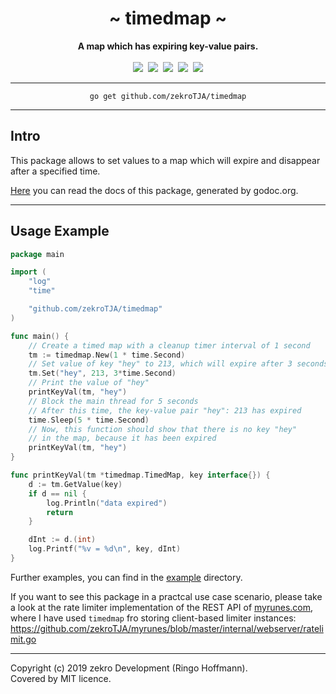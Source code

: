 <div align="center">
    <h1>~ timedmap ~</h1>
    <strong>A map which has expiring key-value pairs.</strong><br><br>
    <a href="https://godoc.org/github.com/zekroTJA/timedmap"><img src="https://godoc.org/github.com/zekroTJA/timedmap?status.svg" /></a>&nbsp;
    <a href="https://travis-ci.org/zekroTJA/timedmap" ><img src="https://travis-ci.org/zekroTJA/timedmap.svg?branch=master" /></a>&nbsp;
    <a href="https://coveralls.io/github/zekroTJA/timedmap"><img src="https://coveralls.io/repos/github/zekroTJA/timedmap/badge.svg" /></a>&nbsp;
    <a href="https://goreportcard.com/report/github.com/zekroTJA/timedmap"><img src="https://goreportcard.com/badge/github.com/zekroTJA/timedmap"/></a>&nbsp;
	<a href="https://github.com/avelino/awesome-go"><img src="https://awesome.re/mentioned-badge.svg"/></a>
<br>
</div>

---

<div align="center">
    <code>go get github.com/zekroTJA/timedmap</code>
</div>

---

## Intro

This package allows to set values to a map which will expire and disappear after a specified time.

[Here](https://godoc.org/github.com/zekroTJA/timedmap) you can read the docs of this package, generated by godoc.org.

---

## Usage Example

```go
package main

import (
	"log"
	"time"

	"github.com/zekroTJA/timedmap"
)

func main() {
	// Create a timed map with a cleanup timer interval of 1 second
	tm := timedmap.New(1 * time.Second)
	// Set value of key "hey" to 213, which will expire after 3 seconds
	tm.Set("hey", 213, 3*time.Second)
	// Print the value of "hey"
	printKeyVal(tm, "hey")
	// Block the main thread for 5 seconds
	// After this time, the key-value pair "hey": 213 has expired
	time.Sleep(5 * time.Second)
	// Now, this function should show that there is no key "hey"
	// in the map, because it has been expired
	printKeyVal(tm, "hey")
}

func printKeyVal(tm *timedmap.TimedMap, key interface{}) {
	d := tm.GetValue(key)
	if d == nil {
		log.Println("data expired")
		return
	}

	dInt := d.(int)
	log.Printf("%v = %d\n", key, dInt)
}
```

Further examples, you can find in the [example](examples) directory.

If you want to see this package in a practcal use case scenario, please take a look at the rate limiter implementation of the REST API of [myrunes.com](https://myrunes.com), where I have used `timedmap` fro storing client-based limiter instances:  
https://github.com/zekroTJA/myrunes/blob/master/internal/webserver/ratelimit.go

---

Copyright (c) 2019 zekro Development (Ringo Hoffmann).  
Covered by MIT licence.
